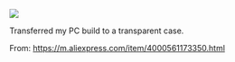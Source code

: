 ![](https://db-feed.s3.amazonaws.com/legacy/transparent-build-1614546447.jpeg)

Transferred my PC build to a transparent case.

From: https://m.aliexpress.com/item/4000561173350.html
